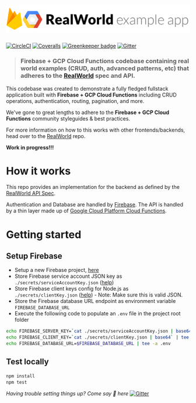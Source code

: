 # ![RealWorld Example App](logo.png)

[![CircleCI](https://img.shields.io/circleci/project/github/anishkny/realworld-firebase-gcp-cloud-functions.svg)](https://circleci.com/gh/anishkny/realworld-firebase-gcp-cloud-functions)
[![Coveralls](https://img.shields.io/coveralls/anishkny/realworld-firebase-gcp-cloud-functions.svg)](https://coveralls.io/github/anishkny/realworld-firebase-gcp-cloud-functions)
[![Greenkeeper badge](https://badges.greenkeeper.io/anishkny/realworld-firebase-gcp-cloud-functions.svg)](https://greenkeeper.io/)
[![Gitter](https://img.shields.io/gitter/room/realworld-dev/firebase-gcp.svg)](https://gitter.im/realworld-dev/firebase-gcp)

> ### Firebase + GCP Cloud Functions codebase containing real world examples (CRUD, auth, advanced patterns, etc) that adheres to the [RealWorld](https://github.com/gothinkster/realworld-example-apps) spec and API.

<!--
### [Demo](https://react-redux.realworld.io/#/)&nbsp;&nbsp;&nbsp;&nbsp;[RealWorld](https://github.com/gothinkster/realworld)
-->

This codebase was created to demonstrate a fully fledged fullstack application built with **Firebase + GCP Cloud Functions** including CRUD operations, authentication, routing, pagination, and more.

We've gone to great lengths to adhere to the **Firebase + GCP Cloud Functions** community styleguides & best practices.

For more information on how to this works with other frontends/backends, head over to the [RealWorld](https://github.com/gothinkster/realworld) repo.

**Work in progress!!!**

# How it works

This repo provides an implementation for the backend as defined by the [RealWorld API Spec](https://github.com/gothinkster/realworld/tree/master/api#readme).

Authentication and Database are handled by [Firebase](https://firebase.google.com/docs/). The API is handled by a thin layer made up of [Google Cloud Platform Cloud Functions](https://cloud.google.com/functions/docs/).

# Getting started

## Setup Firebase

* Setup a new Firebase project, [here](http://firebase.google.com)
* Store Firebase service account JSON key as `./secrets/serviceAccountKey.json`  ([help](https://firebase.google.com/docs/admin/setup))
* Store Firebase client keys config for Node.js as `./secrets/clientKey.json` ([help](https://firebase.google.com/docs/web/setup)) - Note: Make sure this is valid JSON.
* Store the Firebase database URL endpoint as environment variable `FIREBASE_DATABASE_URL`
* Execute the following code to populate an `.env` file in the project root folder
```bash
echo FIREBASE_SERVER_KEY=`cat ./secrets/serviceAccountKey.json | base64` | tee .env
echo FIREBASE_CLIENT_KEY=`cat ./secrets/clientKey.json | base64` | tee -a .env
echo FIREBASE_DATABASE_URL=$FIREBASE_DATABASE_URL | tee -a .env
```

## Test locally
```bash
npm install
npm test
```
_Having trouble setting things up? Come say :wave: here_ [![Gitter](https://img.shields.io/gitter/room/realworld-dev/firebase-gcp.svg)](https://gitter.im/realworld-dev/firebase-gcp)


<!--

## Deploy and test locally

* Install [Cloud Functions Local Emulator](https://cloud.google.com/functions/docs/emulator)
* Start local emulator by executing `functions start`
* Deploy locally by executing `npm run deploy:local`

## Deploy to cloud

### Setup GCP
* Setup a new GCP Project, [here](https://console.cloud.google.com/)
* Setup GCP Cloud Functions, [here](https://console.cloud.google.com/functions)
* Create a new Storage bucket to stage Cloud Functions code, [here](https://console.cloud.google.com/storage)

### Deploy to GCP
* Modify `--stage-bucket=gs://<YOUR_BUCKET_HERE>` in `package.json`
* Deploy to cloud by executing `npm run deploy:cloud`
-->
